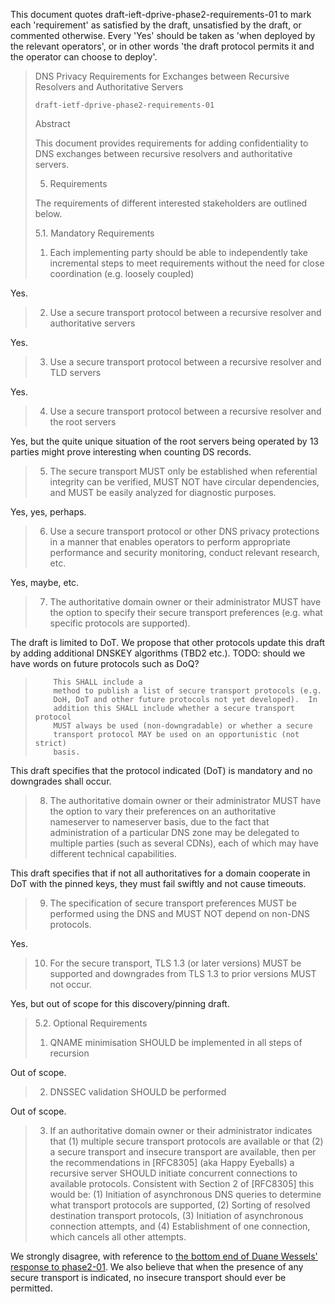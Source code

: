 This document quotes draft-ieft-dprive-phase2-requirements-01 to mark each 'requirement' as satisfied by the draft, unsatisfied by the draft, or commented otherwise. Every 'Yes' should be taken as 'when deployed by the relevant operators', or in other words 'the draft protocol permits it and the operator can choose to deploy'.

> DNS Privacy Requirements for Exchanges between Recursive Resolvers and Authoritative Servers
>
>     draft-ietf-dprive-phase2-requirements-01
> 
> Abstract
> 
>    This document provides requirements for adding confidentiality to DNS
>    exchanges between recursive resolvers and authoritative servers.
> 
> 5.  Requirements
> 
>    The requirements of different interested stakeholders are outlined
>    below.
> 
> 5.1.  Mandatory Requirements
> 
>    1.   Each implementing party should be able to independently take
>         incremental steps to meet requirements without the need for
>         close coordination (e.g. loosely coupled)

Yes.

>    2.   Use a secure transport protocol between a recursive resolver and
>         authoritative servers

Yes.

>    3.   Use a secure transport protocol between a recursive resolver and
>         TLD servers

Yes.

>    4.   Use a secure transport protocol between a recursive resolver and
>         the root servers

Yes, but the quite unique situation of the root servers being operated by 13 parties might prove interesting when counting DS records.

>    5.   The secure transport MUST only be established when referential
>         integrity can be verified, MUST NOT have circular dependencies,
>         and MUST be easily analyzed for diagnostic purposes.

Yes, yes, perhaps.
 
>    6.   Use a secure transport protocol or other DNS privacy protections
>         in a manner that enables operators to perform appropriate
>         performance and security monitoring, conduct relevant research,
>         etc.

Yes, maybe, etc.

>    7.   The authoritative domain owner or their administrator MUST have
>         the option to specify their secure transport preferences (e.g.
>         what specific protocols are supported).

The draft is limited to DoT.
We propose that other protocols update this draft by adding additional DNSKEY algorithms (TBD2 etc.).
TODO: should we have words on future protocols such as DoQ?

>         This SHALL include a
>         method to publish a list of secure transport protocols (e.g.
>         DoH, DoT and other future protocols not yet developed).  In
>         addition this SHALL include whether a secure transport protocol
>         MUST always be used (non-downgradable) or whether a secure
>         transport protocol MAY be used on an opportunistic (not strict)
>         basis.

This draft specifies that the protocol indicated (DoT) is mandatory and no downgrades shall occur.

>    8.   The authoritative domain owner or their administrator MUST have
>         the option to vary their preferences on an authoritative
>         nameserver to nameserver basis, due to the fact that
>         administration of a particular DNS zone may be delegated to
>         multiple parties (such as several CDNs), each of which may have
>         different technical capabilities.

This draft specifies that if not all authoritatives for a domain cooperate in DoT with the pinned keys, they must fail swiftly and not cause timeouts.

>    9.   The specification of secure transport preferences MUST be
>         performed using the DNS and MUST NOT depend on non-DNS
>         protocols.

Yes.

>    10.  For the secure transport, TLS 1.3 (or later versions) MUST be
>         supported and downgrades from TLS 1.3 to prior versions MUST not
>         occur.

Yes, but out of scope for this discovery/pinning draft.

> 5.2.  Optional Requirements
> 
>    1.  QNAME minimisation SHOULD be implemented in all steps of
>        recursion

Out of scope.

>    2.  DNSSEC validation SHOULD be performed

Out of scope.

>    3.  If an authoritative domain owner or their administrator indicates
>        that (1) multiple secure transport protocols are available or
>        that (2) a secure transport and insecure transport are available,
>        then per the recommendations in [RFC8305] (aka Happy Eyeballs) a
>        recursive server SHOULD initiate concurrent connections to
>        available protocols.  Consistent with Section 2 of [RFC8305] this
>        would be: (1) Initiation of asynchronous DNS queries to determine
>        what transport protocols are supported, (2) Sorting of resolved
>        destination transport protocols, (3) Initiation of asynchronous
>        connection attempts, and (4) Establishment of one connection,
>        which cancels all other attempts.

We strongly disagree, with reference to [the bottom end of Duane Wessels' response to phase2-01](https://mailarchive.ietf.org/arch/msg/dns-privacy/eMtjqBBu6m7YhKEHkW5ZKfvZohg/).
We also believe that when the presence of any secure transport is indicated, no insecure transport should ever be permitted.

